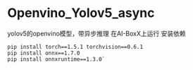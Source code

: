 # Openvino_Yolov5_async
yolov5的openvino模型，带异步推理
在AI-BoxX上运行
安装依赖
```
pip install torch==1.5.1 torchvision==0.6.1
pip install onnx==1.7.0
pip install onnxruntime==1.3.0`
```


